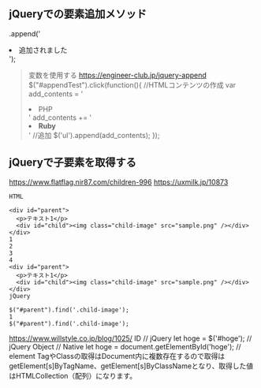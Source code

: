 ## jQueryでの要素追加メソッド
.append('<li>追加されました</li>');

>変数を使用する
https://engineer-club.jp/jquery-append
$("#appendTest").click(function(){
 //HTMLコンテンツの作成
 var add_contents = '<li>PHP</li>'
       add_contents += '<li><strong>Ruby</strong></li>'
 //追加
 $('ul').append(add_contents);
});

## jQueryで子要素を取得する
https://www.flatflag.nir87.com/children-996
https://uxmilk.jp/10873
<script src="https://code.jquery.com/jquery-3.3.1.js"></script>

```
HTML

<div id="parent">
  <p>テキスト1</p>
  <div id="child"><img class="child-image" src="sample.png" /></div>
</div>
1
2
3
4
<div id="parent">
  <p>テキスト1</p>
  <div id="child"><img class="child-image" src="sample.png" /></div>
</div>
jQuery

$("#parent").find('.child-image');
1
$("#parent").find('.child-image');
```


https://www.willstyle.co.jp/blog/1025/
ID
// jQuery
let hoge = $('#hoge'); // jQuery Object
// Native
let hoge = document.getElementById('hoge'); // element
TagやClassの取得はDocument内に複数存在するので取得はgetElement[s]ByTagName、getElement[s]ByClassNameとなり、取得した値はHTMLCollection（配列）になります。
